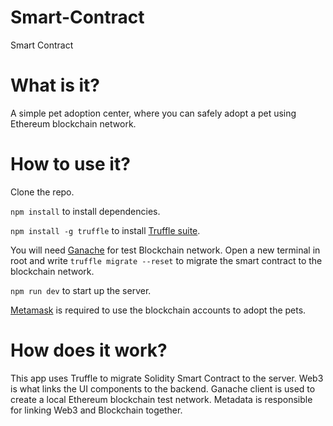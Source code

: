 # Smart-Contract
Smart Contract

# What is it?
A simple pet adoption center, where you can safely adopt a pet using Ethereum blockchain network.

# How to use it?
Clone the repo.

`npm install` to install dependencies.

`npm install -g truffle` to install [Truffle suite](https://www.trufflesuite.com/docs/truffle/getting-started/installation).

You will need [Ganache](https://www.trufflesuite.com/ganache) for test Blockchain network.
Open a new terminal in root and write `truffle migrate --reset` to migrate the smart contract to the blockchain network.

`npm run dev` to start up the server.

[Metamask](https://metamask.io/) is required to use the blockchain accounts to adopt the pets.

# How does it work?
This app uses Truffle to migrate Solidity Smart Contract to the server. Web3 is what links the UI components to the backend. Ganache client is used to create a local Ethereum blockchain test network. Metadata is responsible for linking Web3 and Blockchain together.
